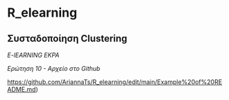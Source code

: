 # R_elearning

## Συσταδοποίηση Clustering

*E-lEARNING EKPA*

*Ερώτηση 10 - Αρχείο στο Github*

https://github.com/AriannaTs/R_elearning/edit/main/Example%20of%20README.md)
